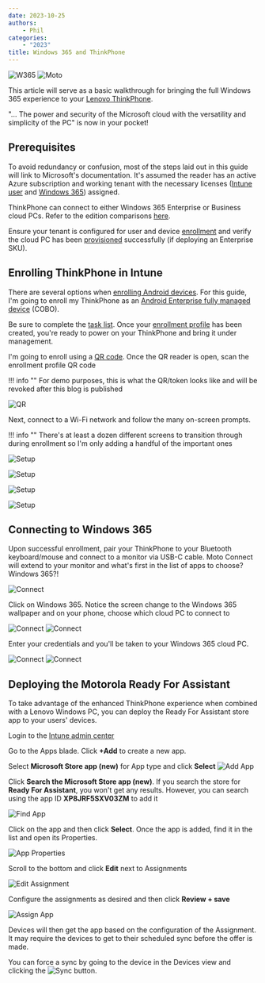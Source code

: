 ```yaml
---
date: 2023-10-25
authors:
    - Phil
categories:
    - "2023"
title: Windows 365 and ThinkPhone
---
```


![W365](..\img\2023\thinkphone_w365\w365.jpg)
![Moto](..\img\2023\thinkphone_w365\motorola.png)

This article will serve as a basic walkthrough for bringing the full Windows 365 experience to your [Lenovo ThinkPhone](https://motorolanews.com/motorola-partners-with-microsoft-to-bring-new-productivity-features-to-the-thinkphone/).

"... The power and security of the Microsoft cloud with the versatility and simplicity of the PC" is now in your pocket!
<!-- more -->
## Prerequisites

To avoid redundancy or confusion, most of the steps laid out in this guide will link to Microsoft's documentation. It's assumed the reader has an active Azure subscription and working tenant with the necessary licenses ([Intune user](https://learn.microsoft.com/mem/intune/fundamentals/licenses-assign) and [Windows 365](https://learn.microsoft.com/windows-365/business-enterprise-comparison#purchasing-and-licensing-comparisons)) assigned.

ThinkPhone can connect to either Windows 365 Enterprise or Business cloud PCs. Refer to the edition comparisons [here](https://learn.microsoft.com/windows-365/business-enterprise-comparison).

Ensure your tenant is configured for user and device [enrollment](https://learn.microsoft.com/mem/intune/fundamentals/deployment-guide-enrollment) and verify the cloud PC has been [provisioned](https://learn.microsoft.com/windows-365/enterprise/deployment-overview) successfully (if deploying an Enterprise SKU).

## Enrolling ThinkPhone in Intune

There are several options when [enrolling Android devices](https://learn.microsoft.com/mem/intune/fundamentals/deployment-guide-enrollment-android). For this guide, I'm going to enroll my ThinkPhone as an [Android Enterprise fully managed device](https://learn.microsoft.com/mem/intune/fundamentals/deployment-guide-enrollment-android#android-enterprise-fully-managed) (COBO).

Be sure to complete the [task list](https://learn.microsoft.com/mem/intune/fundamentals/deployment-guide-enrollment-android#admin-tasks-fully-managed). Once your [enrollment profile](https://learn.microsoft.com/mem/intune/enrollment/android-fully-managed-enroll#step-2-create-new-enrollment-profile) has been created, you're ready to power on your ThinkPhone and bring it under management.

I'm going to enroll using a [QR code](https://learn.microsoft.com/mem/intune/enrollment/android-dedicated-devices-fully-managed-enroll#enroll-by-using-a-qr-code). Once the QR reader is open, scan the enrollment profile QR code

!!! info ""
    For demo purposes, this is what the QR/token looks like and will be revoked after this blog is published

![QR](..\img\2023\thinkphone_w365\image1.jpg)

Next, connect to a Wi-Fi network and follow the many on-screen prompts.

!!! info ""
    There's at least a dozen different screens to transition through during enrollment so I'm only adding a handful of the important ones

![Setup](..\img\2023\thinkphone_w365\image2.jpg)

![Setup](..\img\2023\thinkphone_w365\image3.jpg)

![Setup](..\img\2023\thinkphone_w365\image4.jpg)

![Setup](..\img\2023\thinkphone_w365\image5.jpg)

## Connecting to Windows 365

Upon successful enrollment, pair your ThinkPhone to your Bluetooth keyboard/mouse and connect to a monitor via USB-C cable. Moto Connect will extend to your monitor and what's first in the list of apps to choose? Windows 365?!

![Connect](..\img\2023\thinkphone_w365\image6.jpg)

Click on Windows 365. Notice the screen change to the Windows 365 wallpaper and on your phone, choose which cloud PC to connect to

![Connect](..\img\2023\thinkphone_w365\image7.jpg)
![Connect](..\img\2023\thinkphone_w365\image8.jpg)

Enter your credentials and you'll be taken to your Windows 365 cloud PC.

![Connect](..\img\2023\thinkphone_w365\image9.jpg)
![Connect](..\img\2023\thinkphone_w365\image10.jpg)

## Deploying the Motorola Ready For Assistant

To take advantage of the enhanced ThinkPhone experience when combined with a Lenovo Windows PC, you can deploy the Ready For Assistant store app to your users' devices.

Login to the [Intune admin center](https://intune.microsoft.com/#view/Microsoft_Intune_DeviceSettings/AppsWindowsMenu/~/windowsApps)

Go to the Apps blade. Click **+Add** to create a new app.

Select **Microsoft Store app (new)** for App type and click **Select**
![Add App](..\img\2023\thinkphone_w365\image13.png)

Click **Search the Microsoft Store app (new)**. If you search the store for **Ready For Assistant**, you won't get any results. However, you can search using the app ID **XP8JRF5SXV03ZM** to add it

![Find App](..\img\2023\thinkphone_w365\image14.png)

Click on the app and then click **Select**. Once the app is added, find it in the list and open its Properties.

![App Properties](..\img\2023\thinkphone_w365\image15.png)

Scroll to the bottom and click **Edit** next to Assignments

![Edit Assignment](..\img\2023\thinkphone_w365\image16.png)

Configure the assignments as desired and then click **Review + save**

![Assign App](..\img\2023\thinkphone_w365\image17.png)

Devices will then get the app based on the configuration of the Assignment. It may require the devices to get to their scheduled sync before the offer is made.

You can force a sync by going to the device in the Devices view and clicking the ![Sync](..\img\2023\thinkphone_w365\image18.png) button.

